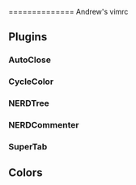==============
Andrew's vimrc

Plugins
-------

### AutoClose

### CycleColor

### NERDTree

### NERDCommenter

### SuperTab

Colors
------
